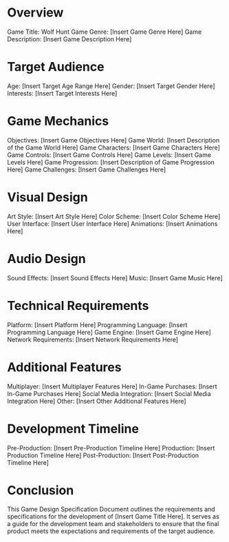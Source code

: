 # Overview
Game Title: Wolf Hunt
Game Genre: [Insert Game Genre Here]
Game Description: [Insert Game Description Here]
# Target Audience
Age: [Insert Target Age Range Here]
Gender: [Insert Target Gender Here]
Interests: [Insert Target Interests Here]
# Game Mechanics
Objectives: [Insert Game Objectives Here]
Game World: [Insert Description of the Game World Here]
Game Characters: [Insert Game Characters Here]
Game Controls: [Insert Game Controls Here]
Game Levels: [Insert Game Levels Here]
Game Progression: [Insert Description of Game Progression Here]
Game Challenges: [Insert Game Challenges Here]
# Visual Design
Art Style: [Insert Art Style Here]
Color Scheme: [Insert Color Scheme Here]
User Interface: [Insert User Interface Here]
Animations: [Insert Animations Here]
# Audio Design
Sound Effects: [Insert Sound Effects Here]
Music: [Insert Game Music Here]
# Technical Requirements
Platform: [Insert Platform Here]
Programming Language: [Insert Programming Language Here]
Game Engine: [Insert Game Engine Here]
Network Requirements: [Insert Network Requirements Here]
# Additional Features
Multiplayer: [Insert Multiplayer Features Here]
In-Game Purchases: [Insert In-Game Purchases Here]
Social Media Integration: [Insert Social Media Integration Here]
Other: [Insert Other Additional Features Here]
# Development Timeline
Pre-Production: [Insert Pre-Production Timeline Here]
Production: [Insert Production Timeline Here]
Post-Production: [Insert Post-Production Timeline Here]
# Conclusion
This Game Design Specification Document outlines the requirements and specifications for the development of [Insert Game Title Here]. It serves as a guide for the development team and stakeholders to ensure that the final product meets the expectations and requirements of the target audience.